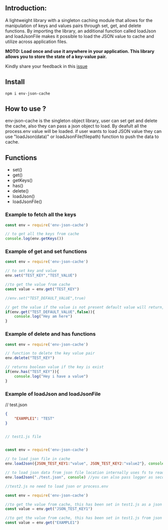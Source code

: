 ## Introduction:

A lightweight library with a singleton caching module that allows for the manipulation of keys and values pairs through set, get, and delete functions. 
By importing the library, an additional function called loadJson and loadJsonFile makes it possible to load the JSON value to cache and utilize across application files.

**MOTO: Load once and use it anywhere in your application. This library allows you to store the state of a key-value pair.**

Kindly share your feedback in this [issue](https://github.com/mistyunicorn/env-json-cache/issues/1)

## Install
``npm i env-json-cache``

## How to use ?

env-json-cache is the singleton object library, user can set get and delete the cache, also they can pass a json object to load.
By deafult all the process.env value will be loaded. if user wants to load JSON value they can use "loadJson(data)" or loadJsonFile(filepath) function to push the data to cache.


## Functions

- set()
- get()
- getKeys()
- has()
- delete()
- loadJson()
- loadJsonFile() 

### Example to fetch all the keys
```js
const env = require('env-json-cache')

// to get all the keys from cache 
console.log(env.getKeys())

```

### Example of get and set functions
```js
const env = require('env-json-cache')

// to set key and value 
env.set("TEST_KEY","TEST_VALUE")

//to get the value from cache
const value = env.get("TEST_KEY")

//env.set("TEST_DEFAULT_VALUE",true)

// get the value if the value is not present default value will return, i.e, second parameter
if(env.get("TEST_DEFAULT_VALUE",false)){
    console.log("Hey am here")
}
```


### Example of delete and has functions
```js
const env = require('env-json-cache')

// function to delete the key value pair
env.delete("TEST_KEY")

// returns boolean value if the key is exist
if(env.has("TEST_KEY")){
    console.log("Hey i have a value")
}

```

### Example of loadJson and loadJsonFile
// test.json
```json
{
    "EXAMPLE1": "TEST"
}
```

```js

// test1.js file 


const env = require('env-json-cache')

// to load json file in cache 
env.loadJson({JSON_TEST_KEY1:"value", JSON_TEST_KEY2:"value2"}, console) //you can also pass logger as second parameter 

// to load json data from json file location internally uses fs to read the file
env.loadJson("./test.json", console) //you can also pass logger as second parameter to print logs

```

```js
//test2.js no need to load json or process.env

const env = require('env-json-cache')

//to get the value from cache, this has been set in test1.js as a json value
const value = env.get("JSON_TEST_KEY1")

//to get the value from cache, this has been set in test1.js from json file
const value = env.get("EXAMPLE1")

```

